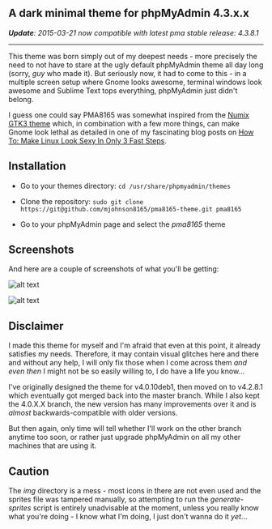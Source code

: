 ## A dark minimal theme for phpMyAdmin 4.3.x.x

_**Update**: 2015-03-21 now compatible with latest pma stable release: 4.3.8.1_

---
This theme was born simply out of my deepest needs - more precisely the need to not have to stare at the ugly default phpMyAdmin theme all day long (sorry, *guy* who made it). But seriously now, it had to come to this - in a multiple screen setup where Gnome looks awesome, terminal windows look awesome and Sublime Text tops everything, phpMyAdmin just didn't belong.

I guess one could say PMA8165 was somewhat inspired from the [Numix GTK3 theme](http://satya164.deviantart.com/art/Numix-GTK3-theme-360223962) which, in combination with a few more things, can make Gnome look lethal as detailed in one of my fascinating blog posts on [How To: Make Linux Look Sexy In Only 3 Fast Steps](http://howto8165.wordpress.com/2014/08/15/linux-minimalist-desktop/).

## Installation

* Go to your themes directory:
`cd /usr/share/phpmyadmin/themes`

* Clone the repository: `sudo git clone https://git@github.com/mjohnson8165/pma8165-theme.git pma8165`

* Go to your phpMyAdmin page and select the *pma8165* theme

## Screenshots

And here are a couple of screenshots of what you'll be getting:

![alt text](https://github.com/mjohnson8165/pma8165-theme/blob/master/screenshot-1.png "PMA8165 Theme - Screenshot #1")

![alt text](https://github.com/mjohnson8165/pma8165-theme/blob/master/screenshot-2.png "PMA8165 Theme - Screenshot #2")

## Disclaimer

I made this theme for myself and I'm afraid that even at this point, it already satisfies my needs. Therefore, it may contain visual glitches here and there and without any help, I will only fix those when I come across them *and even then* I might not be so easily willing to, I do have a life you know... 

I've originally designed the theme for v4.0.10deb1, then moved on to v4.2.8.1 which eventually got merged back into the master branch. While I also kept the 4.0.X.X branch, the new version has many improvements over it and is *almost* backwards-compatible with older versions. 

But then again, only time will tell whether I'll work on the other branch anytime too soon, or rather just upgrade phpMyAdmin on all my other machines that are using it.

## Caution

The *img* directory is a mess - most icons in there are not even used and the sprites file was tampered manually, so attempting to run the *generate-sprites* script is entirely unadvisable at the moment, unless you really know what you're doing - I know what I'm doing, I just don't wanna do it *yet*...
